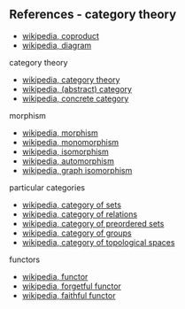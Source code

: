
<!-- ======================================================================= -->
## References - category theory

* [wikipedia, coproduct](https://en.wikipedia.org/wiki/Coproduct)
* [wikipedia, diagram](https://en.wikipedia.org/wiki/Diagram_%28category_theory%29)

category theory

* [wikipedia, category theory](https://en.wikipedia.org/wiki/Category_theory)
* [wikipedia, (abstract) category](https://en.wikipedia.org/wiki/Category_%28mathematics%29)
* [wikipedia, concrete category](https://en.wikipedia.org/wiki/Concrete_category)

morphism

* [wikipedia, morphism](https://en.wikipedia.org/wiki/Morphism)
* [wikipedia, monomorphism](https://en.wikipedia.org/wiki/Monomorphism)
* [wikipedia, isomorphism](https://en.wikipedia.org/wiki/Isomorphism)
* [wikipedia, automorphism](https://en.wikipedia.org/wiki/Automorphism)
* [wikipedia, graph isomorphism](https://en.wikipedia.org/wiki/Graph_isomorphism)

particular categories

* [wikipedia, category of sets](https://en.wikipedia.org/wiki/Category_of_sets)
* [wikipedia, category of relations](https://en.wikipedia.org/wiki/Category_of_relations)
* [wikipedia, category of preordered sets](https://en.wikipedia.org/wiki/Category_of_preordered_sets)
* [wikipedia, category of groups](https://en.wikipedia.org/wiki/Category_of_groups)
* [wikipedia, category of topological spaces](https://en.wikipedia.org/wiki/Category_of_topological_spaces)

functors

* [wikipedia, functor](https://en.wikipedia.org/wiki/Functor)
* [wikipedia, forgetful functor](https://en.wikipedia.org/wiki/Forgetful_functor)
* [wikipedia, faithful functor](https://en.wikipedia.org/wiki/Full_and_faithful_functors)
